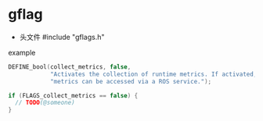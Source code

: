 # gflag
- 头文件 #include "gflags.h"


example
```cpp
DEFINE_bool(collect_metrics, false,
            "Activates the collection of runtime metrics. If activated, the "
            "metrics can be accessed via a ROS service.");

if (FLAGS_collect_metrics == false) {
  // TODO(@someone)
}
```

